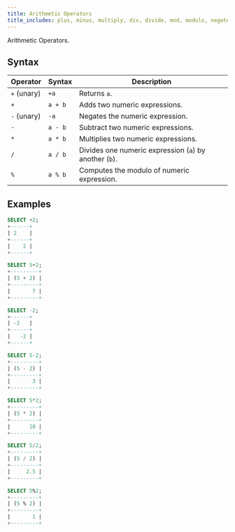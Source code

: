 ```yaml
---
title: Arithmetic Operators
title_includes: plus, minus, multiply, div, divide, mod, modulo, negate, +, -, /, %, * 
---
```


Arithmetic Operators.

## Syntax

| Operator    | Syntax             |  Description
| ----------- | ------------------ |  ----------
| `+` (unary) |  `+a`              |  Returns `a`.
| `+`         |  `a + b`           |  Adds two numeric expressions.
| `-` (unary) |  `-a`              |  Negates the numeric expression.
| `-`         |  `a - b`           |  Subtract two numeric expressions.
| `*`         |  `a * b`           |  Multiplies two numeric expressions.
| `/`         |  `a / b`           |  Divides one numeric expression (`a`) by another (`b`).
| `%`         |  `a % b`           |  Computes the modulo of numeric expression.


## Examples

```sql
SELECT +2;
+------+
| 2    |
+------+
|    2 |
+------+

SELECT 5+2;
+---------+
| (5 + 2) |
+---------+
|       7 |
+---------+

SELECT -2;
+------+
| -2   |
+------+
|   -2 |
+------+

SELECT 5-2;
+---------+
| (5 - 2) |
+---------+
|       3 |
+---------+

SELECT 5*2;
+---------+
| (5 * 2) |
+---------+
|      10 |
+---------+

SELECT 5/2;
+---------+
| (5 / 2) |
+---------+
|     2.5 |
+---------+

SELECT 5%2;
+---------+
| (5 % 2) |
+---------+
|       1 |
+---------+
```